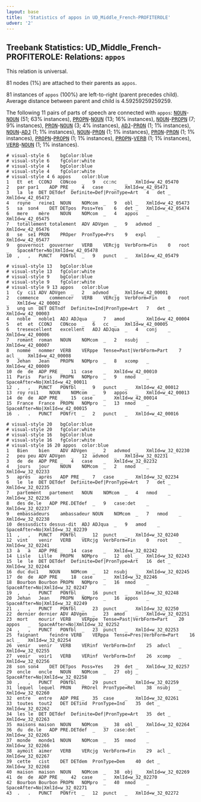```yaml
---
layout: base
title:  'Statistics of appos in UD_Middle_French-PROFITEROLE'
udver: '2'
---
```


## Treebank Statistics: UD_Middle_French-PROFITEROLE: Relations: `appos`

This relation is universal.

81 nodes (1%) are attached to their parents as `appos`.

81 instances of `appos` (100%) are left-to-right (parent precedes child).
Average distance between parent and child is 4.59259259259259.

The following 11 pairs of parts of speech are connected with `appos`: <tt><a href="frm_profiterole-pos-NOUN.html">NOUN</a></tt>-<tt><a href="frm_profiterole-pos-NOUN.html">NOUN</a></tt> (51; 63% instances), <tt><a href="frm_profiterole-pos-PROPN.html">PROPN</a></tt>-<tt><a href="frm_profiterole-pos-NOUN.html">NOUN</a></tt> (13; 16% instances), <tt><a href="frm_profiterole-pos-NOUN.html">NOUN</a></tt>-<tt><a href="frm_profiterole-pos-PROPN.html">PROPN</a></tt> (7; 9% instances), <tt><a href="frm_profiterole-pos-PRON.html">PRON</a></tt>-<tt><a href="frm_profiterole-pos-NOUN.html">NOUN</a></tt> (3; 4% instances), <tt><a href="frm_profiterole-pos-ADJ.html">ADJ</a></tt>-<tt><a href="frm_profiterole-pos-PRON.html">PRON</a></tt> (1; 1% instances), <tt><a href="frm_profiterole-pos-NOUN.html">NOUN</a></tt>-<tt><a href="frm_profiterole-pos-ADJ.html">ADJ</a></tt> (1; 1% instances), <tt><a href="frm_profiterole-pos-NOUN.html">NOUN</a></tt>-<tt><a href="frm_profiterole-pos-PRON.html">PRON</a></tt> (1; 1% instances), <tt><a href="frm_profiterole-pos-PRON.html">PRON</a></tt>-<tt><a href="frm_profiterole-pos-PRON.html">PRON</a></tt> (1; 1% instances), <tt><a href="frm_profiterole-pos-PROPN.html">PROPN</a></tt>-<tt><a href="frm_profiterole-pos-PROPN.html">PROPN</a></tt> (1; 1% instances), <tt><a href="frm_profiterole-pos-PROPN.html">PROPN</a></tt>-<tt><a href="frm_profiterole-pos-VERB.html">VERB</a></tt> (1; 1% instances), <tt><a href="frm_profiterole-pos-VERB.html">VERB</a></tt>-<tt><a href="frm_profiterole-pos-NOUN.html">NOUN</a></tt> (1; 1% instances).


~~~ conllu
# visual-style 6	bgColor:blue
# visual-style 6	fgColor:white
# visual-style 4	bgColor:blue
# visual-style 4	fgColor:white
# visual-style 4 6 appos	color:blue
1	Et	et	CCONJ	CONcoo	_	9	cc:nc	_	XmlId=w_42_05470
2	par	par1	ADP	PRE	_	4	case	_	XmlId=w_42_05471
3	la	le	DET	DETdef	Definite=Def|PronType=Art	4	det	_	XmlId=w_42_05472
4	royne	reine1	NOUN	NOMcom	_	9	obl	_	XmlId=w_42_05473
5	sa	son4	DET	DETpos	Poss=Yes	6	det	_	XmlId=w_42_05474
6	mere	mère	NOUN	NOMcom	_	4	appos	_	XmlId=w_42_05475
7	totallement	totalement	ADV	ADVgen	_	9	advmod	_	XmlId=w_42_05476
8	se	se1	PRON	PROper	PronType=Prs	9	expl	_	XmlId=w_42_05477
9	gouvernoit	gouverner	VERB	VERcjg	VerbForm=Fin	0	root	_	SpaceAfter=No|XmlId=w_42_05478
10	,	,	PUNCT	PONfbl	_	9	punct	_	XmlId=w_42_05479

~~~


~~~ conllu
# visual-style 13	bgColor:blue
# visual-style 13	fgColor:white
# visual-style 9	bgColor:blue
# visual-style 9	fgColor:white
# visual-style 9 13 appos	color:blue
1	Cy	ci1	ADV	ADVgen	_	2	advmod	_	XmlId=w_42_00001
2	commence	commencer	VERB	VERcjg	VerbForm=Fin	0	root	_	XmlId=w_42_00002
3	ung	un	DET	DETndf	Definite=Ind|PronType=Art	7	det	_	XmlId=w_42_00003
4	noble	noble1	ADJ	ADJqua	_	7	amod	_	XmlId=w_42_00004
5	et	et	CCONJ	CONcoo	_	6	cc	_	XmlId=w_42_00005
6	tresexcellent	excellent	ADJ	ADJqua	_	4	conj	_	XmlId=w_42_00006
7	romant	roman	NOUN	NOMcom	_	2	nsubj	_	XmlId=w_42_00007
8	nommé	nommer	VERB	VERppe	Tense=Past|VerbForm=Part	7	acl	_	XmlId=w_42_00008
9	Jehan	Jean	PROPN	NOMpro	_	8	xcomp	_	XmlId=w_42_00009
10	de	de	ADP	PRE	_	11	case	_	XmlId=w_42_00010
11	Paris	Paris	PROPN	NOMpro	_	9	nmod	_	SpaceAfter=No|XmlId=w_42_00011
12	,	,	PUNCT	PONfbl	_	9	punct	_	XmlId=w_42_00012
13	roy	roi1	NOUN	NOMcom	_	9	appos	_	XmlId=w_42_00013
14	de	de	ADP	PRE	_	15	case	_	XmlId=w_42_00014
15	France	France	PROPN	NOMpro	_	13	nmod	_	SpaceAfter=No|XmlId=w_42_00015
16	.	.	PUNCT	PONfrt	_	2	punct	_	XmlId=w_42_00016

~~~


~~~ conllu
# visual-style 20	bgColor:blue
# visual-style 20	fgColor:white
# visual-style 16	bgColor:blue
# visual-style 16	fgColor:white
# visual-style 16 20 appos	color:blue
1	Bien	bien	ADV	ADVgen	_	2	advmod	_	XmlId=w_32_02230
2	peu	peu	ADV	ADVgen	_	12	advmod	_	XmlId=w_32_02231
3	de	de	ADP	PRE	_	4	case	_	XmlId=w_32_02232
4	jours	jour	NOUN	NOMcom	_	2	nmod	_	XmlId=w_32_02233
5	après	après	ADP	PRE	_	7	case	_	XmlId=w_32_02234
6	le	le	DET	DETdef	Definite=Def|PronType=Art	7	det	_	XmlId=w_32_02235
7	partement	partement	NOUN	NOMcom	_	4	nmod	_	XmlId=w_32_02236
8	des	de.le	ADP	PRE.DETdef	_	9	case:det	_	XmlId=w_32_02237
9	embassadeurs	ambassadeur	NOUN	NOMcom	_	7	nmod	_	XmlId=w_32_02238
10	dessusdicts	dessus-dit	ADJ	ADJqua	_	9	amod	_	SpaceAfter=No|XmlId=w_32_02239
11	,	,	PUNCT	PONfbl	_	12	punct	_	XmlId=w_32_02240
12	vint	venir	VERB	VERcjg	VerbForm=Fin	0	root	_	XmlId=w_32_02241
13	à	à	ADP	PRE	_	14	case	_	XmlId=w_32_02242
14	Lisle	Lille	PROPN	NOMpro	_	12	obl	_	XmlId=w_32_02243
15	le	le	DET	DETdef	Definite=Def|PronType=Art	16	det	_	XmlId=w_32_02244
16	duc	duc1	NOUN	NOMcom	_	12	nsubj	_	XmlId=w_32_02245
17	de	de	ADP	PRE	_	18	case	_	XmlId=w_32_02246
18	Bourbon	Bourbon	PROPN	NOMpro	_	16	nmod	_	SpaceAfter=No|XmlId=w_32_02247
19	,	,	PUNCT	PONfbl	_	16	punct	_	XmlId=w_32_02248
20	Jehan	Jean	PROPN	NOMpro	_	16	appos	_	SpaceAfter=No|XmlId=w_32_02249
21	,	,	PUNCT	PONfbl	_	23	punct	_	XmlId=w_32_02250
22	dernier	dernier	ADV	ADVgen	_	23	amod	_	XmlId=w_32_02251
23	mort	mourir	VERB	VERppe	Tense=Past|VerbForm=Part	20	appos	_	SpaceAfter=No|XmlId=w_32_02252
24	,	,	PUNCT	PONfbl	_	23	punct	_	XmlId=w_32_02253
25	faignant	feindre	VERB	VERppa	Tense=Pres|VerbForm=Part	16	acl	_	XmlId=w_32_02254
26	venir	venir	VERB	VERinf	VerbForm=Inf	25	advcl	_	XmlId=w_32_02255
27	veoir	voir1	VERB	VERinf	VerbForm=Inf	26	xcomp	_	XmlId=w_32_02256
28	son	son4	DET	DETpos	Poss=Yes	29	det	_	XmlId=w_32_02257
29	oncle	oncle	NOUN	NOMcom	_	27	obj	_	SpaceAfter=No|XmlId=w_32_02258
30	,	,	PUNCT	PONfbl	_	29	punct	_	XmlId=w_32_02259
31	lequel	lequel	PRON	PROrel	PronType=Rel	38	nsubj	_	XmlId=w_32_02260
32	entre	entre	ADP	PRE	_	35	case	_	XmlId=w_32_02261
33	toutes	tout2	DET	DETind	PronType=Ind	35	det	_	XmlId=w_32_02262
34	les	le	DET	DETdef	Definite=Def|PronType=Art	35	det	_	XmlId=w_32_02263
35	maisons	maison	NOUN	NOMcom	_	38	obl	_	XmlId=w_32_02264
36	du	de.le	ADP	PRE.DETdef	_	37	case:det	_	XmlId=w_32_02265
37	monde	monde1	NOUN	NOMcom	_	35	nmod	_	XmlId=w_32_02266
38	aymoit	aimer	VERB	VERcjg	VerbForm=Fin	29	acl	_	XmlId=w_32_02267
39	cette	cist	DET	DETdem	PronType=Dem	40	det	_	XmlId=w_32_02268
40	maison	maison	NOUN	NOMcom	_	38	obj	_	XmlId=w_32_02269
41	de	de	ADP	PRE	_	42	case	_	XmlId=w_32_02270
42	Bourbon	Bourbon	PROPN	NOMpro	_	40	nmod	_	SpaceAfter=No|XmlId=w_32_02271
43	.	.	PUNCT	PONfrt	_	12	punct	_	XmlId=w_32_02272

~~~


